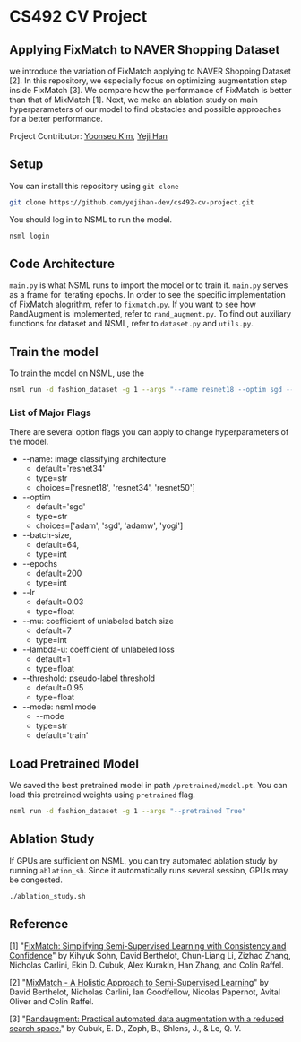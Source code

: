 # CS492 CV Project
## Applying FixMatch to NAVER Shopping Dataset

we introduce the variation of FixMatch applying to NAVER Shopping Dataset [2]. In this repository, we especially focus on optimizing augmentation step inside FixMatch [3]. We compare how the performance of FixMatch is better than that of MixMatch [1]. Next, we make an ablation study on main hyperparameters of our model to find obstacles and possible approaches for a better performance.


Project Contributor: [Yoonseo Kim](https://github.com/myoons), [Yeji Han](https://github.com/yejihan-dev)


## Setup
You can install this repository using ```git clone``` 
```bash
git clone https://github.com/yejihan-dev/cs492-cv-project.git
```

You should log in to NSML to run the model.
```bash
nsml login
```

## Code Architecture
`main.py` is what NSML runs to import the model or to train it. `main.py` serves as a frame for iterating epochs. In order to see the specific implementation of FixMatch alogrithm, refer to `fixmatch.py`. If you want to see how RandAugment is implemented, refer to `rand_augment.py`. To find out auxiliary functions for dataset and NSML, refer to `dataset.py` and `utils.py`.


## Train the model
To train the model on NSML, use the
```bash
nsml run -d fashion_dataset -g 1 --args "--name resnet18 --optim sgd --batch-size 64 --epoch 200 --mu 7 --lambda-u 1 --threshold 0.95"
```

### List of Major Flags
There are several option flags you can apply to change hyperparameters of the model.
- --name: image classifying architecture
    - default='resnet34'
    - type=str
    - choices=['resnet18', 'resnet34', 'resnet50']
- --optim
    - default='sgd'
    - type=str
    - choices=['adam', 'sgd', 'adamw', 'yogi']
- --batch-size, 
    - default=64, 
    - type=int
- --epochs
    - default=200
    - type=int
- --lr
    - default=0.03
    - type=float
- --mu: coefficient of unlabeled batch size
    - default=7
    - type=int
- --lambda-u: coefficient of unlabeled loss
    - default=1
    - type=float
- --threshold: pseudo-label threshold
    - default=0.95
    - type=float
- --mode: nsml mode
    - --mode
    - type=str
    - default='train'

## Load Pretrained Model
We saved the best pretrained model in path `/pretrained/model.pt`. You can load this pretrained weights using `pretrained` flag.

```bash
nsml run -d fashion_dataset -g 1 --args "--pretrained True"
```

## Ablation Study
If GPUs are sufficient on NSML, you can try automated ablation study by running `ablation_sh`. Since it automatically runs several session, GPUs may be congested.

```bash
./ablation_study.sh
```

## Reference
[1] "[FixMatch: Simplifying Semi-Supervised Learning with Consistency and Confidence](https://arxiv.org/abs/2001.07685)" by Kihyuk Sohn, David Berthelot, Chun-Liang Li, Zizhao Zhang, Nicholas Carlini, Ekin D. Cubuk, Alex Kurakin, Han Zhang, and Colin Raffel.

[2] "[MixMatch - A Holistic Approach to Semi-Supervised Learning](https://arxiv.org/abs/1905.02249)" by David Berthelot, Nicholas Carlini, Ian Goodfellow, Nicolas Papernot, Avital Oliver and Colin Raffel.

[3] "[Randaugment: Practical automated data augmentation with a reduced search space.](https://openaccess.thecvf.com/content_CVPRW_2020/papers/w40/Cubuk_Randaugment_Practical_Automated_Data_Augmentation_With_a_Reduced_Search_Space_CVPRW_2020_paper.pdf)" by Cubuk, E. D., Zoph, B., Shlens, J., & Le, Q. V.